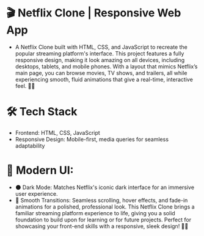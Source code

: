 # 🎬 Netflix Clone | Responsive Web App

- A Netflix Clone built with HTML, CSS, and JavaScript to recreate the popular streaming platform's interface. This project features a fully responsive design, making it look amazing on all devices, including desktops, tablets, and mobile phones. With a layout that mimics Netflix’s main page, you can browse movies, TV shows, and trailers, all while experiencing smooth, fluid animations that give a real-time, interactive feel. 🌟📱

# 🛠 Tech Stack

- Frontend: HTML, CSS, JavaScript
- Responsive Design: Mobile-first, media queries for seamless adaptability

# 🎨 Modern UI:

- 🌑 Dark Mode: Matches Netflix's iconic dark interface for an immersive user experience.
- 🔄 Smooth Transitions: Seamless scrolling, hover effects, and fade-in animations for a polished, professional look.
This Netflix Clone brings a familiar streaming platform experience to life, giving you a solid foundation to build upon for learning or for future projects. Perfect for showcasing your front-end skills with a responsive, sleek design! 🚀🎥
